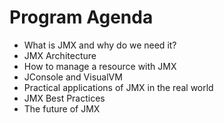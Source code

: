 # Program Agenda

- What is JMX and why do we need it?
- JMX Architecture
- How to manage a resource with JMX
- JConsole and VisualVM
- Practical applications of JMX in the real world
- JMX Best Practices
- The future of JMX
